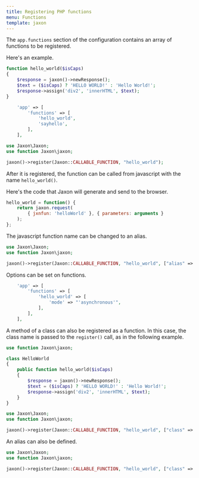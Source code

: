 ```yaml
---
title: Registering PHP functions
menu: Functions
template: jaxon
---
```


The `app.functions` section of the configuration contains an array of functions to be registered.

Here's an example.

```php
function hello_world($isCaps)
{
    $response = jaxon()->newResponse();
    $text = ($isCaps) ? 'HELLO WORLD!' : 'Hello World!';
    $response->assign('div2', 'innerHTML', $text);
}
```

```php
    'app' => [
        'functions' => [
            'hello_world',
            'sayhello',
        ],
    ],
```

```php
use Jaxon\Jaxon;
use function Jaxon\jaxon;

jaxon()->register(Jaxon::CALLABLE_FUNCTION, "hello_world");
```

After it is registered, the function can be called from javascript with the name `hello_world()`.

Here's the code that Jaxon will generate and send to the browser.

```js
hello_world = function() {
    return jaxon.request(
        { jxnfun: 'helloWorld' }, { parameters: arguments }
    );
};
```

The javascript function name can be changed to an alias.

```php
use Jaxon\Jaxon;
use function Jaxon\jaxon;

jaxon()->register(Jaxon::CALLABLE_FUNCTION, "hello_world", ["alias" => "sayHello"]);
```

Options can be set on functions.

```php
    'app' => [
        'functions' => [
            'hello_world' => [
                'mode' => "'asynchronous'",
            ],
        ],
    ],
```

A method of a class can also be registered as a function.
In this case, the class name is passed to the `register()` call, as in the following example.

```php
use function Jaxon\jaxon;

class HelloWorld
{
    public function hello_world($isCaps)
    {
        $response = jaxon()->newResponse();
        $text = ($isCaps) ? 'HELLO WORLD!' : 'Hello World!';
        $response->assign('div2', 'innerHTML', $text);
    }
}
```

```php
use Jaxon\Jaxon;
use function Jaxon\jaxon;

jaxon()->register(Jaxon::CALLABLE_FUNCTION, "hello_world", ["class" => HelloWorld::class]);
```

An alias can also be defined.

```php
use Jaxon\Jaxon;
use function Jaxon\jaxon;

jaxon()->register(Jaxon::CALLABLE_FUNCTION, "hello_world", ["class" => HelloWorld::class, "alias" => "sayHello"]);
```
